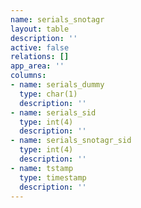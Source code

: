 ```yaml
---
name: serials_snotagr
layout: table
description: ''
active: false
relations: []
app_area: ''
columns:
- name: serials_dummy
  type: char(1)
  description: ''
- name: serials_sid
  type: int(4)
  description: ''
- name: serials_snotagr_sid
  type: int(4)
  description: ''
- name: tstamp
  type: timestamp
  description: ''
---
```


